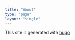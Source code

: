 ```yaml
---
title: "About"
type: "page"
layout: "single"
---
```


This site is generated with [hugo](https://gohugo.io/)